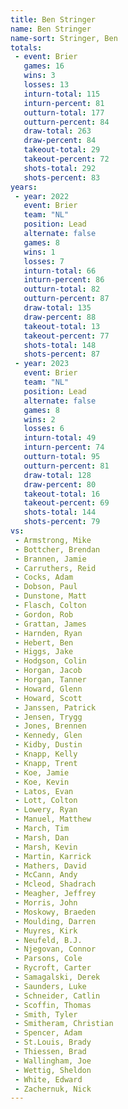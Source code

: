 ```yaml
---
title: Ben Stringer
name: Ben Stringer
name-sort: Stringer, Ben
totals:
 - event: Brier
   games: 16
   wins: 3
   losses: 13
   inturn-total: 115
   inturn-percent: 81
   outturn-total: 177
   outturn-percent: 84
   draw-total: 263
   draw-percent: 84
   takeout-total: 29
   takeout-percent: 72
   shots-total: 292
   shots-percent: 83
years:
 - year: 2022
   event: Brier
   team: "NL"
   position: Lead
   alternate: false
   games: 8
   wins: 1
   losses: 7
   inturn-total: 66
   inturn-percent: 86
   outturn-total: 82
   outturn-percent: 87
   draw-total: 135
   draw-percent: 88
   takeout-total: 13
   takeout-percent: 77
   shots-total: 148
   shots-percent: 87
 - year: 2023
   event: Brier
   team: "NL"
   position: Lead
   alternate: false
   games: 8
   wins: 2
   losses: 6
   inturn-total: 49
   inturn-percent: 74
   outturn-total: 95
   outturn-percent: 81
   draw-total: 128
   draw-percent: 80
   takeout-total: 16
   takeout-percent: 69
   shots-total: 144
   shots-percent: 79
vs:
 - Armstrong, Mike
 - Bottcher, Brendan
 - Brannen, Jamie
 - Carruthers, Reid
 - Cocks, Adam
 - Dobson, Paul
 - Dunstone, Matt
 - Flasch, Colton
 - Gordon, Rob
 - Grattan, James
 - Harnden, Ryan
 - Hebert, Ben
 - Higgs, Jake
 - Hodgson, Colin
 - Horgan, Jacob
 - Horgan, Tanner
 - Howard, Glenn
 - Howard, Scott
 - Janssen, Patrick
 - Jensen, Trygg
 - Jones, Brennen
 - Kennedy, Glen
 - Kidby, Dustin
 - Knapp, Kelly
 - Knapp, Trent
 - Koe, Jamie
 - Koe, Kevin
 - Latos, Evan
 - Lott, Colton
 - Lowery, Ryan
 - Manuel, Matthew
 - March, Tim
 - Marsh, Dan
 - Marsh, Kevin
 - Martin, Karrick
 - Mathers, David
 - McCann, Andy
 - Mcleod, Shadrach
 - Meagher, Jeffrey
 - Morris, John
 - Moskowy, Braeden
 - Moulding, Darren
 - Muyres, Kirk
 - Neufeld, B.J.
 - Njegovan, Connor
 - Parsons, Cole
 - Rycroft, Carter
 - Samagalski, Derek
 - Saunders, Luke
 - Schneider, Catlin
 - Scoffin, Thomas
 - Smith, Tyler
 - Smitheram, Christian
 - Spencer, Adam
 - St.Louis, Brady
 - Thiessen, Brad
 - Wallingham, Joe
 - Wettig, Sheldon
 - White, Edward
 - Zachernuk, Nick
---
```

